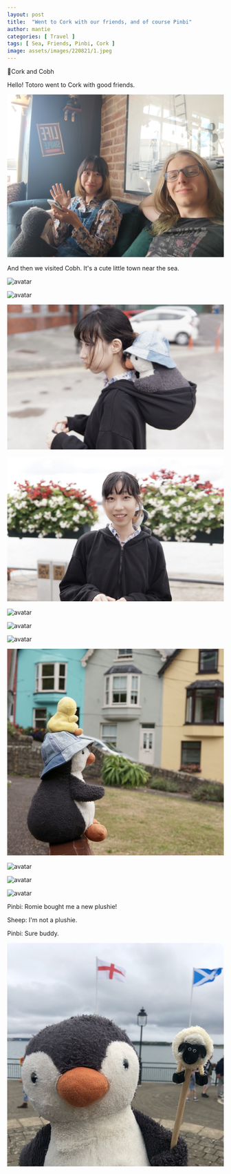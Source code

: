 ```yaml
---
layout: post
title:  "Went to Cork with our friends, and of course Pinbi"
author: mantie
categories: [ Travel ]
tags: [ Sea, Friends, Pinbi, Cork ]
image: assets/images/220821/1.jpeg
---
```




📍Cork and Cobh



Hello! Totoro went to Cork with good friends. 

![avatar](../assets/images/220821/1.jpeg)



And then we visited Cobh. It's a cute little town near the sea. 

![avatar](../assets/images/220821/11.jpeg)

![avatar](../assets/images/220821/1a.jpeg)

![avatar](../assets/images/220821/2.jpeg)

![avatar](../assets/images/220821/3.jpeg)

![avatar](../assets/images/220821/4.jpeg)

![avatar](../assets/images/220821/5.jpeg)

![avatar](../assets/images/220821/6.jpeg)

![avatar](../assets/images/220821/8.jpeg)

![avatar](../assets/images/220821/9.jpeg)

![avatar](../assets/images/220821/10.jpeg)

![avatar](../assets/images/220821/7.jpeg)





Pinbi: Romie bought me a new plushie!

Sheep: I'm not a plushie. 

Pinbi: Sure buddy. 

![avatar](../assets/images/220821/12.jpeg)
